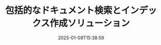 ---
############################# Static ############################
layout: "family"
date:  2025-01-09T15:38:59
draft: false

product: "Search"
product_tag: "search"

lang: ja

############################# Head ############################
head_title: "ドキュメントテキスト検索とインデックス作成 | APIおよび無料Webアプリ"
head_description: "当社のAPIまたは無料のオンラインドキュメント検索アプリを使用して、PDF、MS Office、OpenDocument、その他の一般的なファイル形式で効率的なテキスト検索とデータインデックス作成を実行します。"

############################# Header ############################
title: "包括的なドキュメント検索とインデックス作成ソリューション"
description:  |
  PDF、Microsoft Office、OpenOffice、およびその他の多くのドキュメントファイル形式でテキスト検索とインデックス作成を実行します。

  高度なフルテキスト検索機能を使用して、大規模なドキュメントコレクション内の情報を迅速に特定します。

  精度と結果を高めるために、同義語、ファジー検索、そしてステミングなどの検索機能をカスタマイズします。

############################# Supported Platforms ###############################
supported_platforms:
  enable: true
  head_title: "プラットフォームを選択"
  title: "プラットフォームの独立性"
  description: "GroupDocs.Searchは次のオペレーティングシステムとフレームワークと互換性があります："
  details_link_title: "詳細を学ぶ"

  items:
    # items loop
    - title: ".NET"
      description: GroupDocs.Search .NET 
      color: "blue"
      tag: "net"
      link: "/search/net/"
      features_link: "https://docs.groupdocs.com/search/net/system-requirements/"
      features:
          # features loop
          - rows: "3"
            content: |
                    .NET Framework 4.5 or later
      
          # features loop
          - rows: "4"
            content: |
                    Windows Desktop <br> Windows Server <br> Linux
      
          # features loop
          - rows: "3"
            content: |
                    Microsoft Visual Studio
      
          # features loop
          - rows: "1"
            content: |
                    70+ file formats
      

    # items loop
    - title: "Java"
      description: GroupDocs.Search Java
      color: "red"
      tag: "java"
      link: "/search/java/"
      features_link: "https://docs.groupdocs.com/search/java/system-requirements/"
      features:
          # features loop
          - rows: "3"
            content: |
                    Java SE 8 (1.8) or later
      
          # features loop
          - rows: "4"
            content: |
                    Windows <br> Linux <br> Mac OS
      
          # features loop
          - rows: "3"
            content: |
                   NetBeans <br> IntelliJ IDEA <br> Eclipse 
      
          # features loop
          - rows: "1"
            content: |
                    70+ file formats
      

    # items loop
    - title: "Node.js"
      description: GroupDocs.Search Node.js
      color: "green"
      tag: "nodejs-java"
      link: "/search/nodejs-java/"
      features_link: "https://docs.groupdocs.com/search/nodejs-java/system-requirements/"
      features:
          # features loop
          - rows: "3"
            content: |
                    Node.js 16+ and J2SE 8.0 (1.8)+
      
          # features loop
          - rows: "4"
            content: |
                    Windows <br> Linux <br> Mac OS
      
          # features loop
          - rows: "3"
            content: |
                    Atom <br> Visual Studio Code <br> 他のテキストエディタ
      
          # features loop
          - rows: "1"
            content: |
                    70+ file formats


############################# Features ###############################
features:
  enable: true
  title: "GroupDocs.Searchの主な機能"
  description: "GroupDocs.Searchは一般的なドキュメント形式でのテキストインデックス作成と検索のための強力なツールを提供します。高度な検索機能を使ってドキュメント管理をシンプルかつ強化します。"

  items:
    # items loop
    - icon: "view"
      title: "高度なテキスト検索"
      content: "インデックス化されたドキュメント内で迅速かつ正確なテキスト検索を実行します。"

    # items loop
    - icon: "manipulate"
      title: "カスタマイズ可能な検索オプション"
      content: "ファジー検索、同義語、ステミングなどの機能を利用して、より正確な結果を得ることができます。"

    # items loop
    - icon: "merge"
      title: "複数の形式のサポート"
      content: "Microsoft Office、PDF、OpenOffice、その他の一般的な形式のコンテンツをインデックス化および検索します。"

    # items loop
    - icon: "additional"
      title: "効率的なインデックス作成"
      content: "大規模なドキュメントコレクションのために迅速にインデックスを構築し、維持します。"

############################# Code samples ############################
code_samples:
  enable: true
  title: "一般的なドキュメント形式でのテキスト検索"
  description: "GroupDocs.Searchのコード例"
  items:
    # code sample loop
    - title: "テキスト検索"
      content: |
       GroupDocs.Searchはドキュメント内のテキストを見つけるための強力なツールです。特定のフォルダーに格納されたさまざまな形式の複数のドキュメントを検索できます。検索結果は別のフォルダーに保存され、再度検索を実行することなくアクセスして再利用できます。
      samples:
        - language: "C#"
          color: "blue"
          content: |
            ```csharp {style=abap}   
            // インデックスを保存するフォルダーを指定して、Indexクラスのインスタンスを作成します。
            Index index = new Index("\\Index Folder");

            //検索が実行されるドキュメントへのパスを指定します。
            index.Add("\\Documents Folder");

            //SearchOptionsオブジェクトのインスタンスを作成します。
            SearchOptions options = new SearchOptions();

            //目的のテキストに対して検索を実行します。
            SearchResult result = index.Search("ipsum dolor", options);

            //検索結果を処理および操作します。
            if (result.DocumentCount > 0){
                Console.WriteLine("Documents: " + result.DocumentCount);
                for (int i = 0; i < result.DocumentCount; i++)
                {
                    FoundDocument document = result.GetFoundDocument(i);
                    Console.WriteLine("Document: " + document.DocumentInfo.FilePath);
                    Console.WriteLine("Found: " + document.FoundFields.Length);
                }
            }

            ```
        - language: "Java"
          color: "red"
          content: |
            ```java {style=abap}   
            // インデックスを保存するフォルダーを指定して、Indexクラスのインスタンスを作成します。
            Index index = new Index("\\Index Folder");

            //検索が実行されるドキュメントへのパスを指定します。
            index.add("\\Documents Folder");

            //SearchOptionsオブジェクトのインスタンスを作成します。
            SearchOptions options = new SearchOptions();

            //目的のテキストに対して検索を実行します。
            SearchResult result = index.search("ipsum dolor", options);

            //検索結果を処理および操作します。
            if (result.getDocumentCount() > 0){
                System.out.println("Documents: " + result.getDocumentCount());
                for (int i = 0; i < result.getDocumentCount(); i++)
                {
                    FoundDocument document = result.getFoundDocument(i);
                    System.out.println("Document: " + document.getDocumentInfo().getFilePath());
                    System.out.println("Found: " + document.getFoundFields().length);
                }
            }

            ```
        - language: "TypeScript"
          color: "green"
          content: |
            ```javascript {style=abap}   
            const searchLib = require('@groupdocs/groupdocs.search');

            // インデックスを保存するフォルダーを指定して、Indexクラスのインスタンスを作成します。
            const index = new searchLib.Index('\\Index Folder');

            //検索が実行されるドキュメントへのパスを指定します。
            index.add('\\Documents Folder');

            //SearchOptionsオブジェクトのインスタンスを作成します。
            const options = new searchLib.SearchOptions();

            //目的のテキストに対して検索を実行します。
            const result = index.search('ipsum dolor', options);

            //検索結果を処理および操作します。
            if (result.getDocumentCount() > 0){
                console.log('Documents: ' + result.getDocumentCount());
                for (int i = 0; i < result.getDocumentCount(); i++)
                {
                    const document = result.getFoundDocument(i);
                    console.log('Document: ' + document.getDocumentInfo().getFilePath());
                    console.log('Found: ' + document.getFoundFields().length);
                }
            }

            ```


############################# Supported Formats ###############################
formats:
  enable: true
  title: "70以上のファイル形式に対応"
  description: "GroupDocs.Searchは、一般的に使用されるほぼすべてのファイル形式をサポートします。"

############################# Metrics ###############################
metrics:
  enable: true
  title: "私たちの製品の統計"
  description: "私たちのパフォーマンス、到達範囲、および成長を示す主要な指標を発見してください。"

  items:
    # items loop
    - number: "70+"
      title: "サポートされる形式"
      content: "70以上の一般的なドキュメント形式との互換性を提供します。"

    # items loop
    - number: "500k"
      title: "NuGetダウンロード"
      content: "GroupDocs.Search for .NETは、NuGetから500,000回以上ダウンロードされました。"

    # items loop
    - number: "12k"
      title: "Mavenダウンロード"
      content: "Java開発者は、MavenからGroupDocs.Searchを12,000回以上ダウンロードしています。"

    # items loop
    - number: "150+"
      title: "満足している顧客"
      content: "世界中の開発者と著名な企業が革新的なソリューションのために我々の製品を信頼しています。"


############################# Customers ###############################
customers:
  enable: true
  title: "私たちの満足している顧客"
  description: "GroupDocsライブラリは、世界中の著名なブランドや組織から信頼されています。"

  items:
    # items loop
    - title: "BenQ Corporation"
      logo: "benq"
      
    # items loop
    - title: "Nasdaq Stock Market"
      logo: "nasdaq"
      
    # items loop
    - title: "AT&T Inc."
      logo: "att"
      
    # items loop
    - title: "Customer logo AstraZeneca"
      logo: "astrazeneca"
      
    # items loop
    - title: "Central Bank of Argentina"
      logo: "argentinacentralbank"
      
    # items loop
    - title: "Roche Holding AG"
      logo: "roche"
      
    # items loop
    - title: "Capita"
      logo: "capita"
      
    # items loop
    - title: "Axa S.A."
      logo: "axa"
      
    # items loop
    - title: "Instructure Inc."
      logo: "instructure"
      
    # items loop
    - title: "Wipro"
      logo: "wipro"


############################# Actions ###############################
actions:
  enable: true
  title: "今日から旅を始めましょう！"
  description: "お好みのプラットフォームでGroupDocs.Searchを無料で体験してください。"

  items:
    # items loop
    - title: ".NET"
      color: "blue"
      link: "/search/net/"

    # items loop
    - title: "Java"
      color: "red"
      link: "/search/java/"

############################# FAQ ###############################
faq:
  enable: true
  title: "よくある質問"
  description: "GroupDocs.Searchに関する一般的な質問への回答を見つけてください。"

  items:
    # items loop
    - question: "GroupDocs.Searchはドキュメント検索のために外部ツールが必要ですか？"
      answer: "いいえ、GroupDocs.Searchはスタンドアロンソリューションとして機能し、検索を実行するためにAdobe AcrobatやMicrosoft Officeなどの追加ツールやソフトウェアは必要ありません。"

    # items loop
    - question: "GroupDocs.Searchを購入前に試すことはできますか？"
      answer: "はい、できます！ GroupDocs.Searchは無料トライアルを提供しています。機能を探索できますが、試用版には透かしや制限された機能が含まれる場合があります。すべての機能を解除するには、無料の30日間の一時ライセンスをリクエストできます。 [一時ライセンス](https://purchase.groupdocs.com/temporary-license/)ページで詳細を確認してください。"

    # items loop
    - question: "どのようなライセンスオプションがありますか？"
      answer: "GroupDocs.Searchにはさまざまなニーズに応じた複数のライセンスモデルが用意されています。チームサイズ、利用シナリオ、またはクライアントへの配布にSDK/APIが必要かどうかに基づいてライセンスを選択します。柔軟な利用のためには、実際の利用に基づいて支払うメーターライセンスを考慮してください。 [料金](https://purchase.groupdocs.com/pricing/search/net/)ページでオプションの詳細を確認してください。"

############################# App links ###############################
app_links:
  enable: true
  title: "GroupDocs.Search Webアプリ"
  description: "私たちの無料Webアプリケーションを使用してGroupDocs.Searchを探索してください。ブラウザから直接70以上の一般的なファイル形式でテキスト検索とインデックス作成を行えます—完全に無料で。"

  items:
    # items loop
    - title: "GroupDocs.Search Total"
      content: "PDF、Excel、Word、PowerPoint、その他のファイルタイプをWebブラウザから直接検索します。"
      icon: "groupdocs_watermark-app"
      link: "https://products.groupdocs.app/search/total"

    # items loop
    - title: "GroupDocs.Search Word"
      content: "DOCXをアップロードし、ソフトウェアをインストールすることなく、高度なテキスト検索を実行します。"
      icon: "groupdocs_words-app"
      link: "https://products.groupdocs.app/search/docx"

    # items loop
    - title: "GroupDocs.Search PDF"
      content: "さまざまな形式でのPDFのインデックス作成と取得機能を無料でテストします。"
      icon: "groupdocs_pdf-app"
      link: "https://products.groupdocs.app/search/pdf"


---